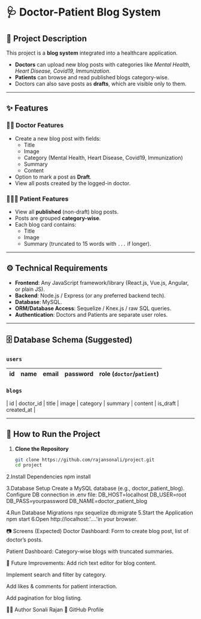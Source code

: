# 🩺 Doctor-Patient Blog System

## 📌 Project Description
This project is a **blog system** integrated into a healthcare application.  
- **Doctors** can upload new blog posts with categories like *Mental Health, Heart Disease, Covid19, Immunization*.  
- **Patients** can browse and read published blogs category-wise.  
- Doctors can also save posts as **drafts**, which are visible only to them.  

---

## ✨ Features
### 👨‍⚕️ Doctor Features
- Create a new blog post with fields:
  - Title
  - Image
  - Category (Mental Health, Heart Disease, Covid19, Immunization)
  - Summary
  - Content
- Option to mark a post as **Draft**.
- View all posts created by the logged-in doctor.

### 🧑‍🤝‍🧑 Patient Features
- View all **published** (non-draft) blog posts.
- Posts are grouped **category-wise**.
- Each blog card contains:
  - Title
  - Image
  - Summary (truncated to 15 words with `...` if longer).

---

## ⚙️ Technical Requirements
- **Frontend**: Any JavaScript framework/library (React.js, Vue.js, Angular, or plain JS).
- **Backend**: Node.js / Express (or any preferred backend tech).
- **Database**: MySQL.
- **ORM/Database Access**: Sequelize / Knex.js / raw SQL queries.
- **Authentication**: Doctors and Patients are separate user roles.

---

## 🗄️ Database Schema (Suggested)
### `users`
| id | name  | email | password | role (`doctor`/`patient`) |
|----|-------|-------|----------|----------------------------|

### `blogs`
| id | doctor_id | title | image | category | summary | content | is_draft | created_at |

---

## 🚀 How to Run the Project
1. **Clone the Repository**
   ```bash
   git clone https://github.com/rajansonali/project.git
   cd project
2.Install Dependencies
   npm install
   
3.Database Setup
Create a MySQL database (e.g., doctor_patient_blog).
Configure DB connection in .env file:
DB_HOST=localhost
DB_USER=root
DB_PASS=yourpassword
DB_NAME=doctor_patient_blog

4.Run Database Migrations
  npx sequelize db:migrate
5.Start the Application
  npm start
6.Open http://localhost:'....'in your browser.

📷 Screens (Expected)
Doctor Dashboard: Form to create blog post, list of doctor’s posts.

Patient Dashboard: Category-wise blogs with truncated summaries.

📌 Future Improvements:
Add rich text editor for blog content.

Implement search and filter by category.

Add likes & comments for patient interaction.

Add pagination for blog listing.

👩‍💻 Author
Sonali Rajan
📧 GitHub Profile
